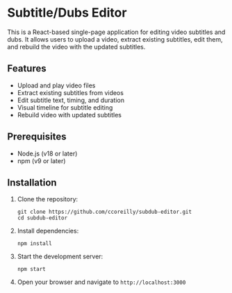 # Subtitle/Dubs Editor

This is a React-based single-page application for editing video subtitles and dubs. It allows users to upload a video, extract existing subtitles, edit them, and rebuild the video with the updated subtitles.

## Features

- Upload and play video files
- Extract existing subtitles from videos
- Edit subtitle text, timing, and duration
- Visual timeline for subtitle editing
- Rebuild video with updated subtitles

## Prerequisites

- Node.js (v18 or later)
- npm (v9 or later)

## Installation

1. Clone the repository:
   ```
   git clone https://github.com/ccoreilly/subdub-editor.git
   cd subdub-editor
   ```

2. Install dependencies:
   ```
   npm install
   ```

3. Start the development server:
   ```
   npm start
   ```

4. Open your browser and navigate to `http://localhost:3000`
